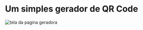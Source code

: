 <h1>Um simples gerador de QR Code</h1>
<img src="(https://github.com/GilMaule/QRCode_Generator/blob/master/assets/img/telaCode.png)https://github.com/GilMaule/QRCode_Generator/blob/master/assets/img/telaCode.png" alt="tela da pagina geradora">
